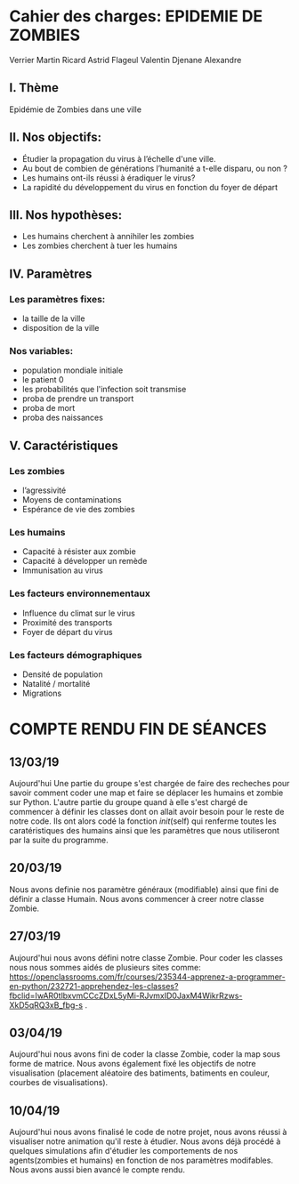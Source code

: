 # Cahier des charges: EPIDEMIE DE ZOMBIES

Verrier Martin Ricard Astrid Flageul Valentin Djenane Alexandre

## I. Thème

Epidémie de Zombies dans une ville

## II. Nos objectifs:
- Étudier la propagation du virus à l’échelle d'une ville.
- Au bout de combien de générations l’humanité a t-elle disparu, ou non ?
- Les humains ont-ils réussi à éradiquer le virus?
- La rapidité du développement du virus en fonction du foyer de départ


## III. Nos hypothèses:
- Les humains cherchent à annihiler les zombies
- Les zombies cherchent à tuer les humains

## IV. Paramètres 
### Les paramètres fixes:
- la taille de la ville
- disposition de la ville
### Nos variables:
- population mondiale initiale
- le patient 0
- les probabilités que l'infection soit transmise
- proba de prendre un transport
- proba de mort
- proba des naissances

## V. Caractéristiques
### Les zombies
- l’agressivité
- Moyens de contaminations
- Espérance de vie des zombies
### Les humains
- Capacité à résister aux zombie
- Capacité à développer un remède
- Immunisation au virus
### Les facteurs environnementaux
- Influence du climat sur le virus
- Proximité des transports
- Foyer de départ du virus
### Les facteurs démographiques
- Densité de population
- Natalité / mortalité
- Migrations

# COMPTE RENDU FIN DE SÉANCES
## 13/03/19
Aujourd'hui Une partie du groupe s'est chargée de faire des recheches pour savoir comment coder une map et faire se déplacer les humains et zombie sur Python.
L'autre partie du groupe quand à elle s'est chargé de commencer à définir les classes dont on allait avoir besoin pour le reste de notre code.
Ils ont alors codé la fonction _init_(self) qui renferme toutes les caratéristiques des humains ainsi que les paramètres que nous utiliseront par la suite du programme.

## 20/03/19
Nous avons definie nos paramètre généraux (modifiable) ainsi que fini de définir a classe Humain.
Nous avons commencer à creer notre classe Zombie.

## 27/03/19
Aujourd'hui nous avons défini notre classe Zombie. Pour coder les classes nous nous sommes aidés de plusieurs sites comme: https://openclassrooms.com/fr/courses/235344-apprenez-a-programmer-en-python/232721-apprehendez-les-classes?fbclid=IwAR0tlbxvmCCcZDxL5yMi-RJvmxID0JaxM4WikrRzws-XkD5qRQ3xB_fbg-s  .

## 03/04/19
Aujourd'hui nous avons fini de coder la classe Zombie, coder la map sous forme de matrice.
Nous avons également fixé les objectifs de notre visualisation (placement aléatoire des batiments, batiments en couleur, courbes de visualisations).

## 10/04/19
Aujourd'hui nous avons finalisé le code de notre projet, nous avons réussi à visualiser notre animation qu'il reste à étudier. Nous avons déjà procédé à quelques simulations afin d'étudier les comportements de nos agents(zombies et humains) en fonction de nos paramètres modifables. Nous avons aussi bien avancé le compte rendu. 

